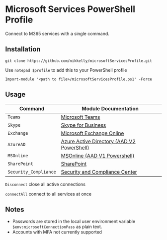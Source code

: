 # Microsoft Services PowerShell Profile
Connect to M365 services with a single command.
## Installation
`git clone https://github.com/nikkelly/microsoftServicesProfile.git`

Use `notepad $profile` to add this to your PowerShell profile
```
Import-module '<path to file>/microsoftServicesProfile.ps1' -Force
```
## Usage
Command | Module Documentation
--- | ---
`Teams`|[Microsoft Teams](https://docs.microsoft.com/en-us/MicrosoftTeams/teams-powershell-overview)
`Skype`|[Skype for Business](https://docs.microsoft.com/en-us/microsoft-365/enterprise/manage-skype-for-business-online-with-microsoft-365-powershell?view=o365-worldwide)
`Exchange` |[Microsoft Exchange Online](https://docs.microsoft.com/en-us/powershell/exchange/exchange-online-powershell?view=exchange-ps)
`AzureAD`|[Azure Active Directory (AAD V2 PowerShell)](https://docs.microsoft.com/en-us/powershell/module/azuread/?view=azureadps-2.0)
`MSOnline`|[MSOnline (AAD V1 Powershell)](https://docs.microsoft.com/en-us/powershell/azure/active-directory/overview?view=azureadps-1.0)
`SharePoint`|[SharePoint](https://docs.microsoft.com/en-us/powershell/sharepoint/sharepoint-online/introduction-sharepoint-online-management-shell?view=sharepoint-ps)
`Security_Compliance`|[Security and Compliance Center](https://docs.microsoft.com/en-us/powershell/exchange/connect-to-scc-powershell?view=exchange-ps)

`Disconnect` close all active connections

`connectAll` connect to all services at once

## Notes
- Passwords are stored in the local user environment variable `$env:microsoftConnectionPass` as plain text. 
- Accounts with MFA not currently supported
